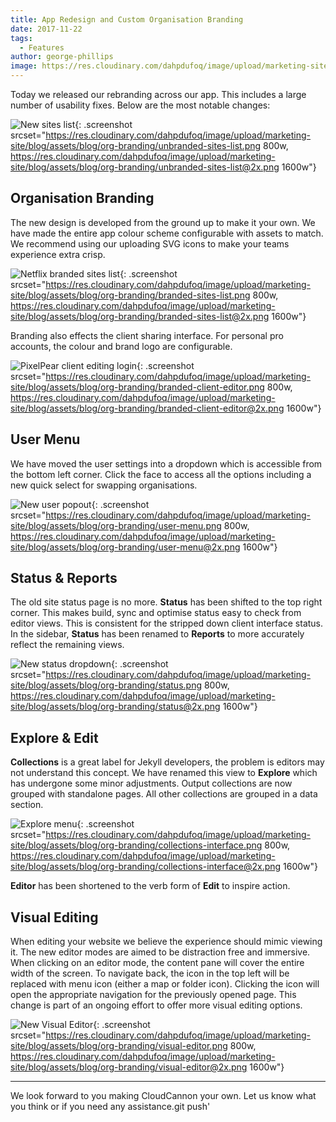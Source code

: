 ```yaml
---
title: App Redesign and Custom Organisation Branding
date: 2017-11-22
tags:
  - Features
author: george-phillips
image: https://res.cloudinary.com/dahpdufoq/image/upload/marketing-site/blog/uploads/blog-paint-pots.jpg
---
```


Today we released our rebranding across our app. This includes a large number of usability fixes. Below are the most notable changes:

![New sites list](https://res.cloudinary.com/dahpdufoq/image/upload/marketing-site/blog/assets/blog/org-branding/unbranded-sites-list.png){: .screenshot srcset="https://res.cloudinary.com/dahpdufoq/image/upload/marketing-site/blog/assets/blog/org-branding/unbranded-sites-list.png 800w, https://res.cloudinary.com/dahpdufoq/image/upload/marketing-site/blog/assets/blog/org-branding/unbranded-sites-list@2x.png 1600w"}

## Organisation Branding

The new design is developed from the ground up to make it your own. We have made the entire app colour scheme configurable with assets to match. We recommend using our uploading SVG icons to make your teams experience extra crisp.

![Netflix branded sites list](https://res.cloudinary.com/dahpdufoq/image/upload/marketing-site/blog/assets/blog/org-branding/branded-sites-list.png){: .screenshot srcset="https://res.cloudinary.com/dahpdufoq/image/upload/marketing-site/blog/assets/blog/org-branding/branded-sites-list.png 800w, https://res.cloudinary.com/dahpdufoq/image/upload/marketing-site/blog/assets/blog/org-branding/branded-sites-list@2x.png 1600w"}

Branding also effects the client sharing interface. For personal pro accounts, the colour and brand logo are configurable.

![PixelPear client editing login](https://res.cloudinary.com/dahpdufoq/image/upload/marketing-site/blog/assets/blog/org-branding/branded-client-editor.png){: .screenshot srcset="https://res.cloudinary.com/dahpdufoq/image/upload/marketing-site/blog/assets/blog/org-branding/branded-client-editor.png 800w, https://res.cloudinary.com/dahpdufoq/image/upload/marketing-site/blog/assets/blog/org-branding/branded-client-editor@2x.png 1600w"}

## User Menu

We have moved the user settings into a dropdown which is accessible from the bottom left corner. Click the face to access all the options including a new quick select for swapping organisations.

![New user popout](https://res.cloudinary.com/dahpdufoq/image/upload/marketing-site/blog/assets/blog/org-branding/user-menu.png){: .screenshot srcset="https://res.cloudinary.com/dahpdufoq/image/upload/marketing-site/blog/assets/blog/org-branding/user-menu.png 800w, https://res.cloudinary.com/dahpdufoq/image/upload/marketing-site/blog/assets/blog/org-branding/user-menu@2x.png 1600w"}

## Status & Reports

The old site status page is no more. **Status** has been shifted to the top right corner. This makes build, sync and optimise status easy to check from editor views. This is consistent for the stripped down client interface status. In the sidebar, **Status** has been renamed to **Reports** to more accurately reflect the remaining views.

![New status dropdown](https://res.cloudinary.com/dahpdufoq/image/upload/marketing-site/blog/assets/blog/org-branding/status.png){: .screenshot srcset="https://res.cloudinary.com/dahpdufoq/image/upload/marketing-site/blog/assets/blog/org-branding/status.png 800w, https://res.cloudinary.com/dahpdufoq/image/upload/marketing-site/blog/assets/blog/org-branding/status@2x.png 1600w"}

## Explore & Edit

**Collections** is a great label for Jekyll developers, the problem is editors may not understand this concept. We have renamed this view to **Explore** which has undergone some minor adjustments. Output collections are now grouped with standalone pages. All other collections are grouped in a data section.

![Explore menu](https://res.cloudinary.com/dahpdufoq/image/upload/marketing-site/blog/assets/blog/org-branding/collections-interface.png){: .screenshot srcset="https://res.cloudinary.com/dahpdufoq/image/upload/marketing-site/blog/assets/blog/org-branding/collections-interface.png 800w, https://res.cloudinary.com/dahpdufoq/image/upload/marketing-site/blog/assets/blog/org-branding/collections-interface@2x.png 1600w"}

**Editor** has been shortened to the verb form of **Edit** to inspire action.

## Visual Editing

When editing your website we believe the experience should mimic viewing it. The new editor modes are aimed to be distraction free and immersive. When clicking on an editor mode, the content pane will cover the entire width of the screen. To navigate back, the icon in the top left will be replaced with menu icon (either a map or folder icon). Clicking the icon will open the appropriate navigation for the previously opened page. This change is part of an ongoing effort to offer more visual editing options.

![New Visual Editor](https://res.cloudinary.com/dahpdufoq/image/upload/marketing-site/blog/assets/blog/org-branding/visual-editor.png){: .screenshot srcset="https://res.cloudinary.com/dahpdufoq/image/upload/marketing-site/blog/assets/blog/org-branding/visual-editor.png 800w, https://res.cloudinary.com/dahpdufoq/image/upload/marketing-site/blog/assets/blog/org-branding/visual-editor@2x.png 1600w"}

---

We look forward to you making CloudCannon your own. Let us know what you think or if you need any assistance.git push'